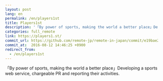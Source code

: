 ```yaml
---
layout: post
lang: en
permalink: /en/players1st
title: Players1st
description: '「By power of sports, making the world a better place」Developing a sports web service, chargeable PR and reporting their activities.'
categories: full_remote
link: https://players1.st/
commit_url: https://github.com/remote-jp/remote-in-japan/commit/e19bae2000cbd705832a6dcf154369ad853503f1
commit_at:  2016-08-12 14:46:25 +0900
redirect_from:
  - /en/players1st
---
```


<p>「By power of sports, making the world a better place」Developing a sports web service, chargeable PR and reporting their activities.</p>
